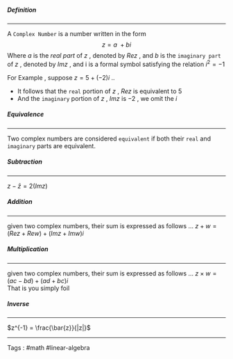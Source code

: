 ##### Definition  
___
A `Complex Number` is a number written in the form $$z = a  \ + bi$$
Where $a$ is the *real part* of $z$ , denoted by $Rez$  , and $b$ is the `imaginary part` of $z$   , denoted by $Imz$ , and i is a formal symbol satisfying the relation $i^2 = -1$ 

For Example , suppose $z = 5 + (-2)i$ ..
- It follows that the `real` portion of $z$ , $Rez$ is equivalent to $5$ 
- And the `imaginary` portion of $z$ , $Imz$ is $-2$ , we omit the $i$ 

##### Equivalence 
____
Two complex numbers are considered `equivalent` if both their `real` and `imaginary` parts are equivalent. 

##### Subtraction
____
$z - \bar{z} = 2(Imz)$ 

##### Addition 
____
given two complex numbers, their sum is expressed as follows ...
$z + w = (Rez +Rew) + (Imz+Imw)i$  

##### Multiplication 
____
given two complex numbers, their sum is expressed as follows ...
$z \times w = (ac - bd) + (ad+bc)i$  
That is you simply foil 

##### Inverse 
____
$z^{-1} = \frac{\bar{z}}{|z|}$  

____

Tags : #math #linear-algebra